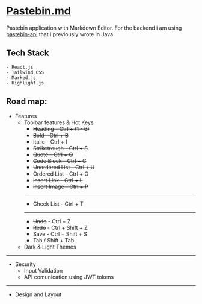 # [Pastebin.md](https://github.com/kibikalo/pastebin-md)

Pastebin application with Markdown Editor. For the backend i am using [pastebin-api](https://github.com/kibikalo/pastebin-api) that i previously wrote in Java.

## Tech Stack
    - React.js
    - Tailwind CSS
    - Marked.js
    - Highlight.js 

## Road map:

- Features
    - Toolbar features & Hot Keys
        - ~~Heading            - Ctrl + (1 - 6)~~
        - ~~Bold               - Ctrl + B~~
        - ~~Italic             - Ctrl + I~~ 
        - ~~Striketrough       - Ctrl + S~~
        - ~~Quote              - Ctrl + Q~~
        - ~~Code Block         - Ctrl + C~~
        - ~~Unordered List     - Ctrl + U~~
        - ~~Ordered List       - Ctrl + O~~
        - ~~Insert Link        - Ctrl + L~~
        - ~~Insert Image       - Ctrl + P~~
        ***
        - Check List         - Ctrl + T
        ***
        - ~~Undo~~ - Ctrl + Z
        - ~~Redo~~ - Ctrl + Shift + Z
        - Save   - Ctrl + Shift + S
        - Tab / Shift + Tab
    - Dark & Light Themes

***

- Security
    - Input Validation
    - API comunication using JWT tokens

***

- Design and Layout